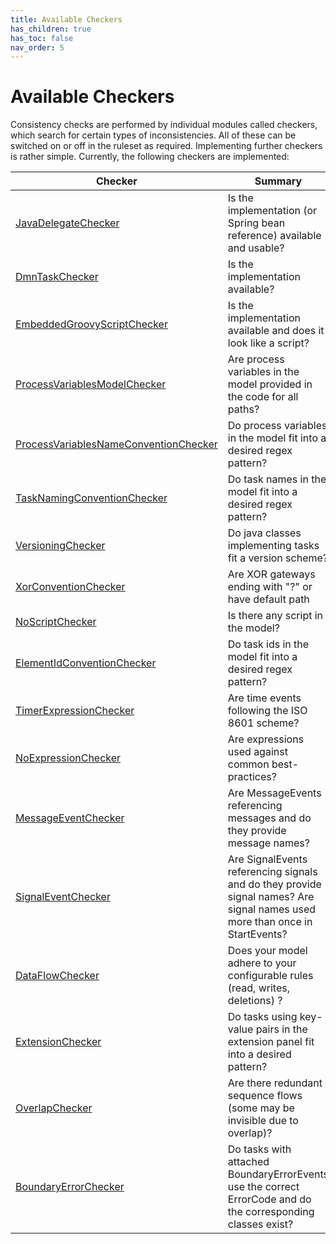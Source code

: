 ```yaml
---
title: Available Checkers
has_children: true
has_toc: false
nav_order: 5
---
```

# Available Checkers
Consistency checks are performed by individual modules called checkers, which search for certain types of inconsistencies. 
All of these can be switched on or off in the ruleset as required. Implementing further checkers is rather simple.
Currently, the following checkers are implemented: 

| Checker                                                                              | Summary                                                                  | Status       |
| ------------------------------------------------------------------------------------ | ----------------------------------------------------------------------   | ------------ |
|[JavaDelegateChecker](Checker/JavaDelegateChecker.md)                                         | Is the implementation (or Spring bean reference) available and usable?   | Done         |
|[DmnTaskChecker](Checker/DmnTaskChecker.md)                                                   | Is the implementation available?                                         | Done         |
|[EmbeddedGroovyScriptChecker](Checker/EmbeddedGroovyScriptChecker.md)                         | Is the implementation available and does it look like a script?          | Done         |
|[ProcessVariablesModelChecker](Checker/ProcessVariablesModelChecker.md)                       | Are process variables in the model provided in the code for all paths?   | Done |
|[ProcessVariablesNameConventionChecker](Checker/ProcessVariablesNameConventionChecker.md)     | Do process variables in the model fit into a desired regex pattern?      | Done         |
|[TaskNamingConventionChecker](Checker/TaskNamingConventionChecker.md)                         | Do task names in the model fit into a desired regex pattern?             | Done         |
|[VersioningChecker](Checker/VersioningChecker.md)                                             | Do java classes implementing tasks fit  a version scheme?             | Done         |
|[XorConventionChecker](Checker/XorConventionChecker.md)                           		| Are XOR gateways ending with "?" or have default path                                         | Done         |
|[NoScriptChecker](Checker/NoScriptChecker.md)                                                 | Is there any script in the model?                                        | Done         |
|[ElementIdConventionChecker](Checker/ElementIdConventionChecker.md)                           | Do task ids in the model fit into a desired regex pattern?           | Done         |
|[TimerExpressionChecker](Checker/TimerExpressionChecker.md)                                   | Are time events following the ISO 8601 scheme?                                        | Done         |
|[NoExpressionChecker](Checker/NoExpressionChecker.md)                                   | Are expressions used against common best-practices?                                        | Done         |
|[MessageEventChecker](Checker/MessageEventChecker.md)                                   | Are MessageEvents referencing messages and do they provide message names?                                  | Done         |
|[SignalEventChecker](Checker/SignalEventChecker.md)                                   | Are SignalEvents referencing signals and do they provide signal names? Are signal names used more than once in StartEvents?                                  | Done         |
|[DataFlowChecker](Checker/DataFlowChecker.md)                                  | Does your model adhere to your configurable rules (read, writes, deletions) ?                                  | Done         |
|[ExtensionChecker](Checker/ExtensionChecker.md)                                  | Do tasks using key-value pairs in the extension panel fit into a desired pattern?                                  | Done         |
|[OverlapChecker](Checker/OverlapChecker.md)                                   | Are there redundant sequence flows (some may be invisible due to overlap)?              | Done         
|[BoundaryErrorChecker](Checker/BoundaryErrorChecker.md)                                   | Do tasks with attached BoundaryErrorEvents use the correct ErrorCode and do the corresponding classes exist?                                  | Experimental         |
